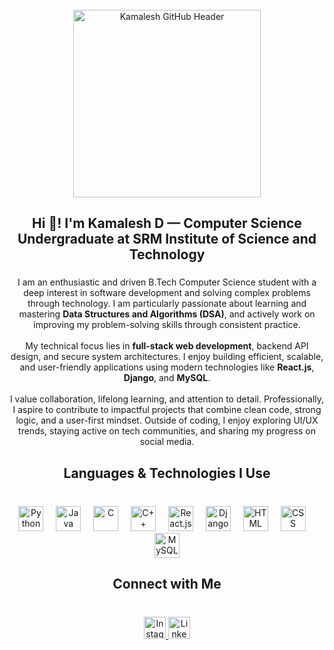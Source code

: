 <br clear="both" />

<div align="center">
  <!-- NOTE: Local image paths will NOT display on GitHub. Upload this image to GitHub or another hosting service and replace the src below. -->
  <img src="M:\Git\github-header-image.png" alt="Kamalesh GitHub Header" height="300" />
</div>

###

<h2 align="center">Hi 👋! I'm Kamalesh D — Computer Science Undergraduate at SRM Institute of Science and Technology</h2>

###

<p align="center">
  I am an enthusiastic and driven B.Tech Computer Science student with a deep interest in software development and solving complex problems through technology. I am particularly passionate about learning and mastering <strong>Data Structures and Algorithms (DSA)</strong>, and actively work on improving my problem-solving skills through consistent practice.
  <br><br>
  My technical focus lies in <strong>full-stack web development</strong>, backend API design, and secure system architectures. I enjoy building efficient, scalable, and user-friendly applications using modern technologies like <strong>React.js</strong>, <strong>Django</strong>, and <strong>MySQL</strong>.
  <br><br>
  I value collaboration, lifelong learning, and attention to detail. Professionally, I aspire to contribute to impactful projects that combine clean code, strong logic, and a user-first mindset. Outside of coding, I enjoy exploring UI/UX trends, staying active on tech communities, and sharing my progress on social media.
</p>

###

<h2 align="center">Languages & Technologies I Use</h2>

###

<br clear="both" />

<div align="center">
  <img src="https://cdn.jsdelivr.net/gh/devicons/devicon/icons/python/python-original.svg" height="40" alt="Python" />
  <img width="12" />
  <img src="https://cdn.jsdelivr.net/gh/devicons/devicon/icons/java/java-original.svg" height="40" alt="Java" />
  <img width="12" />
  <img src="https://cdn.jsdelivr.net/gh/devicons/devicon/icons/c/c-original.svg" height="40" alt="C" />
  <img width="12" />
  <img src="https://cdn.jsdelivr.net/gh/devicons/devicon/icons/cplusplus/cplusplus-original.svg" height="40" alt="C++" />
  <img width="12" />
  <img src="https://cdn.jsdelivr.net/gh/devicons/devicon/icons/react/react-original.svg" height="40" alt="React.js" />
  <img width="12" />
  <img src="https://cdn.jsdelivr.net/gh/devicons/devicon/icons/django/django-plain.svg" height="40" alt="Django" />
  <img width="12" />
  <img src="https://cdn.jsdelivr.net/gh/devicons/devicon/icons/html5/html5-original.svg" height="40" alt="HTML" />
  <img width="12" />
  <img src="https://cdn.jsdelivr.net/gh/devicons/devicon/icons/css3/css3-original.svg" height="40" alt="CSS" />
  <img width="12" />
  <img src="https://cdn.jsdelivr.net/gh/devicons/devicon/icons/mysql/mysql-original.svg" height="40" alt="MySQL" />
</div>

###

<h2 align="center">Connect with Me</h2>

###

<br clear="both" />

<div align="center">
  <a href="https://www.instagram.com/kamalesh_0987/" target="_blank">
    <img src="https://img.shields.io/static/v1?message=Instagram&logo=instagram&label=&color=E4405F&logoColor=white&labelColor=&style=for-the-badge" height="35" alt="Instagram" />
  </a>
  <a href="https://www.linkedin.com/in/kamaleshd5096/" target="_blank">
    <img src="https://img.shields.io/static/v1?message=LinkedIn&logo=linkedin&label=&color=0077B5&logoColor=white&labelColor=&style=for-the-badge" height="35" alt="LinkedIn" />
  </a>
</div>
